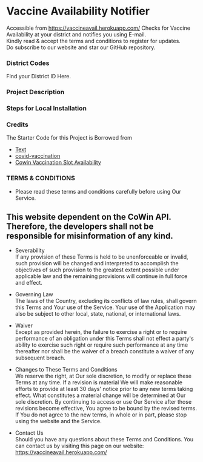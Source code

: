# Vaccine Availability Notifier
Accessible from https://vaccineavail.herokuapp.com/
Checks for Vaccine Availability at your district and notifies you using E-mail.  
Kindly read & accept the terms and conditions to register for updates.  
Do subscribe to our website and star our GitHub repository. 

### District Codes
Find your District ID Here.

### Project Description

### Steps for Local Installation

### Credits
The Starter Code for this Project is Borrowed from
- [Text](Link)
- [covid-vaccination](https://github.com/nishantbuildsproducts/covid-vaccination)  
- [Cowin Vaccination Slot Availability](https://github.com/bhattbhavesh91/cowin-vaccination-slot-availability)

### TERMS & CONDITIONS 
- Please read these terms and conditions carefully before using Our Service.

## This website dependent on the CoWin API. Therefore, the developers shall not be responsible for misinformation of any kind.

- Severability  
If any provision of these Terms is held to be unenforceable or invalid, such provision will be changed and interpreted to accomplish the objectives of such provision to the greatest extent possible under applicable law and the remaining provisions will continue in full force and effect.

- Governing Law  
The laws of the Country, excluding its conflicts of law rules, shall govern this Terms and Your use of the Service. Your use of the Application may also be subject to other local, state, national, or international laws.

- Waiver  
Except as provided herein, the failure to exercise a right or to require performance of an obligation under this Terms shall not effect a party's ability to exercise such right or require such performance at any time thereafter nor shall be the waiver of a breach constitute a waiver of any subsequent breach.

- Changes to These Terms and Conditions  
We reserve the right, at Our sole discretion, to modify or replace these Terms at any time. If a revision is material We will make reasonable efforts to provide at least 30 days' notice prior to any new terms taking effect. What constitutes a material change will be determined at Our sole discretion.
By continuing to access or use Our Service after those revisions become effective, You agree to be bound by the revised terms. If You do not agree to the new terms, in whole or in part, please stop using the website and the Service.

- Contact Us  
Should you have any questions about these Terms and Conditions.
You can contact us by visiting this page on our website: https://vaccineavail.herokuapp.com/


